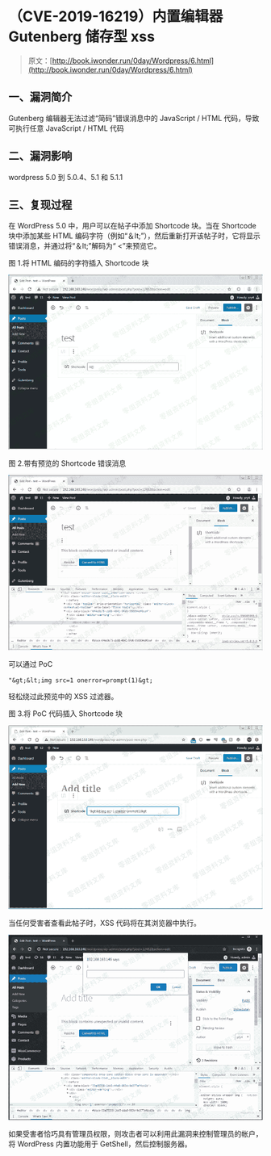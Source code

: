 # （CVE-2019-16219）内置编辑器 Gutenberg 储存型 xss

> 原文：[http://book.iwonder.run/0day/Wordpress/6.html](http://book.iwonder.run/0day/Wordpress/6.html)

## 一、漏洞简介

Gutenberg 编辑器无法过滤“简码”错误消息中的 JavaScript / HTML 代码，导致可执行任意 JavaScript / HTML 代码

## 二、漏洞影响

wordpress 5.0 到 5.0.4、5.1 和 5.1.1

## 三、复现过程

在 WordPress 5.0 中，用户可以在帖子中添加 Shortcode 块。当在 Shortcode 块中添加某些 HTML 编码字符（例如“＆lt;”），然后重新打开该帖子时，它将显示错误消息，并通过将“＆lt;”解码为“ <”来预览它。

图 1.将 HTML 编码的字符插入 Shortcode 块

![image](img/662be49c1980aaec6f44efeca83ee953.png)

图 2.带有预览的 Shortcode 错误消息

![image](img/11c1648dd6f5e82bd86badf21867e675.png)

可以通过 PoC

```
"&gt;&lt;img src=1 onerror=prompt(1)&gt; 
```

轻松绕过此预览中的 XSS 过滤器。

图 3.将 PoC 代码插入 Shortcode 块

![image](img/15eb4eae50c55455b45122d3f386aaad.png)

当任何受害者查看此帖子时，XSS 代码将在其浏览器中执行。

![image](img/f752bda6251d3bd2bc27615b56b9f8f8.png)

如果受害者恰巧具有管理员权限，则攻击者可以利用此漏洞来控制管理员的帐户，将 WordPress 内置功能用于 GetShell，然后控制服务器。

